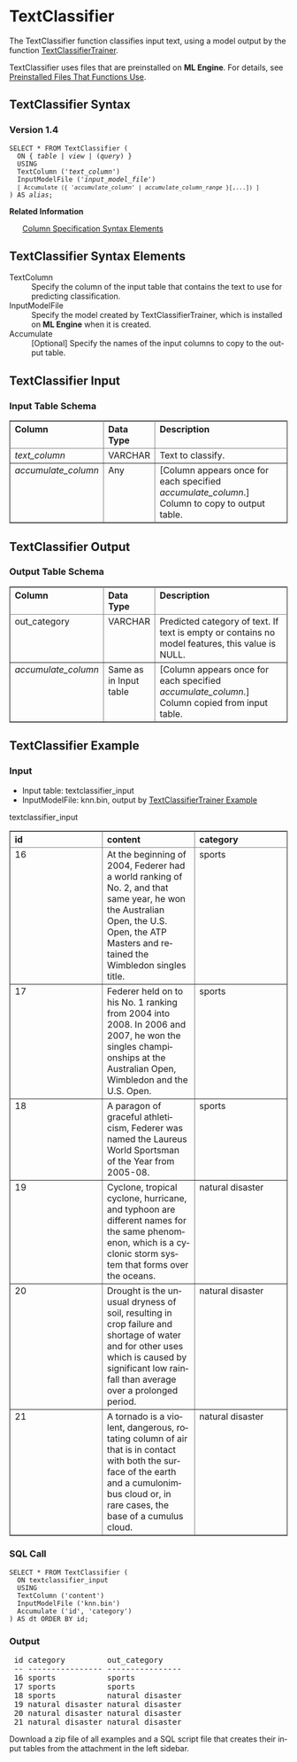 <html><head></head><body><div class="nested0" aria-labelledby="ariaid-title1" topicindex="1" topicid="mdp1507235149305" id="mdp1507235149305"><h1 class="title topictitle1" id="ariaid-title1">TextClassifier</h1><div class="body conbody">
<p class="p">The TextClassifier function classifies input text, using a model output by the function <a href="qqb1558542100825.md#rop1507219165371">TextClassifierTrainer</a>.</p>
<p class="p">TextClassifier uses files that are preinstalled on <span><b>ML Engine</b></span>. For details, see <a href="tzu1557778477026.md">Preinstalled Files That Functions Use</a>.</p></div><div class="topic reference nested1" aria-labelledby="ariaid-title2" topicindex="2" topicid="srb1507235254090" xml:lang="en-us" lang="en-us" id="srb1507235254090">
<h2 class="title topictitle2" id="ariaid-title2">TextClassifier Syntax</h2><div class="body refbody"><div class="section" id="srb1507235254090__section_N1000E_N1000C_N10001">
<h3 class="title sectiontitle">Version <span>1.4</span></h3><pre class="pre codeblock" xml:space="preserve"><code>SELECT * FROM TextClassifier (
  <span>ON { <var class="keyword varname">table</var> | <var class="keyword varname">view</var> | (<var class="keyword varname">query</var>) }</span>
  USING
  TextColumn ('<var class="keyword varname">text_column</var>')
  InputModelFile ('<var class="keyword varname">input_model_file</var>')
  <code class="ph codeph">[ Accumulate ({ '<var class="keyword varname">accumulate_column</var>' | <var class="keyword varname">accumulate_column_range</var> }[,...]) ]</code>
) AS <var class="keyword varname">alias</var>;</code></pre></div></div><div class="related-links"><div class="linklistheader"><p></p><b>Related Information</b></div>
<ul class="linklist linklist relinfo"><div class="linklistmember"><a href="ndv1557782188375.md">Column Specification Syntax Elements</a></div></ul></div></div><div class="topic reference nested1" aria-labelledby="ariaid-title3" topicindex="3" topicid="tfh1507235310475" xml:lang="en-us" lang="en-us" id="tfh1507235310475">
<h2 class="title topictitle2" id="ariaid-title3">TextClassifier Syntax Elements</h2><div class="body refbody"><div class="section" id="tfh1507235310475__section_N10011_N1000E_N10001"><dl class="dl parml"><dt class="dt pt dlterm">TextColumn</dt><dd class="dd pd">Specify the column of the input table that contains the text to use for predicting classification.</dd><dt class="dt pt dlterm">InputModelFile</dt><dd class="dd pd">Specify the model created by TextClassifierTrainer, which is installed on <span><b>ML Engine</b></span> when it is created.</dd><dt class="dt pt dlterm">Accumulate</dt><dd class="dd pd">[Optional] Specify the names of the input columns to copy to the output table.</dd></dl></div></div></div><div class="topic reference nested1" aria-labelledby="ariaid-title4" topicindex="4" topicid="apg1507235387800" xml:lang="en-us" lang="en-us" id="apg1507235387800">
<h2 class="title topictitle2" id="ariaid-title4">TextClassifier Input</h2><div class="body refbody"><div class="section" id="apg1507235387800__section_jpz_3zc_ycb">
<h3 class="title sectiontitle">Input Table Schema</h3><div class="tablenoborder"><table cellpadding="4" cellspacing="0" summary="" id="apg1507235387800__table_N1000E_N1000C_N10001" class="table" frame="border" border="1" rules="all"><div class="caption"></div><colgroup span="1"><col style="width:28.57142857142857%" span="1"></col><col style="width:14.285714285714285%" span="1"></col><col style="width:57.14285714285714%" span="1"></col></colgroup><thead class="thead" style="text-align:left;"><tr class="row"><th class="entry nocellnorowborder" style="vertical-align:top;" id="d408583e189" rowspan="1" colspan="1">Column</th><th class="entry nocellnorowborder" style="vertical-align:top;" id="d408583e191" rowspan="1" colspan="1">Data Type</th><th class="entry cell-norowborder" style="vertical-align:top;" id="d408583e193" rowspan="1" colspan="1">Description</th></tr></thead><tbody class="tbody"><tr class="row"><td class="entry nocellnorowborder" style="vertical-align:top;" headers="d408583e189" rowspan="1" colspan="1"><var class="keyword varname">text_column</var></td><td class="entry nocellnorowborder" style="vertical-align:top;" headers="d408583e191" rowspan="1" colspan="1">VARCHAR</td><td class="entry cell-norowborder" style="vertical-align:top;" headers="d408583e193" rowspan="1" colspan="1">Text to classify.</td></tr><tr class="row"><td class="entry row-nocellborder" style="vertical-align:top;" headers="d408583e189" rowspan="1" colspan="1"><var class="keyword varname">accumulate_column</var></td><td class="entry row-nocellborder" style="vertical-align:top;" headers="d408583e191" rowspan="1" colspan="1">Any</td><td class="entry cellrowborder" style="vertical-align:top;" headers="d408583e193" rowspan="1" colspan="1">[Column appears once for each specified <var class="keyword varname">accumulate_column</var>.] <span>Column to copy to output table.</span></td></tr></tbody></table></div></div></div></div><div class="topic reference nested1" aria-labelledby="ariaid-title5" topicindex="5" topicid="bld1507235501974" xml:lang="en-us" lang="en-us" id="bld1507235501974">
<h2 class="title topictitle2" id="ariaid-title5">TextClassifier Output</h2><div class="body refbody"><div class="section" id="bld1507235501974__section_m2b_hzc_ycb">
<h3 class="title sectiontitle">Output Table Schema</h3><div class="tablenoborder"><table cellpadding="4" cellspacing="0" summary="" id="bld1507235501974__table_N1000E_N1000C_N10001" class="table" frame="border" border="1" rules="all"><div class="caption"></div><colgroup span="1"><col style="width:20%" span="1"></col><col style="width:13.333333333333334%" span="1"></col><col style="width:66.66666666666666%" span="1"></col></colgroup><thead class="thead" style="text-align:left;"><tr class="row"><th class="entry nocellnorowborder" style="vertical-align:top;" id="d408583e236" rowspan="1" colspan="1">Column</th><th class="entry nocellnorowborder" style="vertical-align:top;" id="d408583e238" rowspan="1" colspan="1">Data Type</th><th class="entry cell-norowborder" style="vertical-align:top;" id="d408583e240" rowspan="1" colspan="1">Description</th></tr></thead><tbody class="tbody"><tr class="row"><td class="entry nocellnorowborder" style="vertical-align:top;" headers="d408583e236" rowspan="1" colspan="1">out_category</td><td class="entry nocellnorowborder" style="vertical-align:top;" headers="d408583e238" rowspan="1" colspan="1">VARCHAR</td><td class="entry cell-norowborder" style="vertical-align:top;" headers="d408583e240" rowspan="1" colspan="1">Predicted category of text. If text is empty or contains no model features, this value is NULL.</td></tr><tr class="row"><td class="entry row-nocellborder" style="vertical-align:top;" headers="d408583e236" rowspan="1" colspan="1"><var class="keyword varname">accumulate_column</var></td><td class="entry row-nocellborder" style="vertical-align:top;" headers="d408583e238" rowspan="1" colspan="1"><span>Same as in Input table</span></td><td class="entry cellrowborder" style="vertical-align:top;" headers="d408583e240" rowspan="1" colspan="1">[Column appears once for each specified <var class="keyword varname">accumulate_column</var>.] <span>Column copied from input table.</span></td></tr></tbody></table></div></div></div></div><div class="topic reference nested1" aria-labelledby="ariaid-title6" topicindex="6" topicid="nid1510348931679" xml:lang="en-us" lang="en-us" id="nid1510348931679">
<h2 class="title topictitle2" id="ariaid-title6">TextClassifier Example</h2><div class="body refbody"><div class="section" id="nid1510348931679__section_ahj_xsl_pdb">
<h3 class="title sectiontitle">Input</h3>
<ul class="ul" id="nid1510348931679__ul_dtd_ctl_pdb">
<li class="li">Input table: textclassifier_input</li>
<li class="li">InputModelFile: knn.bin, output by <a href="qqb1558542100825.md#bvk1507219920237">TextClassifierTrainer Example</a></li></ul><div class="tablenoborder"><table cellpadding="4" cellspacing="0" summary="" id="nid1510348931679__table_qkd_2tl_pdb" class="table" frame="border" border="1" rules="all"><div class="caption"><span>textclassifier_input</span></div><colgroup span="1"><col style="width:33.33333333333333%" span="1"></col><col style="width:33.33333333333333%" span="1"></col><col style="width:33.33333333333333%" span="1"></col></colgroup><thead class="thead" style="text-align:left;"><tr class="row"><th class="entry cellrowborder" style="vertical-align:top;" id="d408583e310" rowspan="1" colspan="1">id</th><th class="entry cellrowborder" style="vertical-align:top;" id="d408583e312" rowspan="1" colspan="1">content</th><th class="entry cellrowborder" style="vertical-align:top;" id="d408583e314" rowspan="1" colspan="1">category</th></tr></thead><tbody class="tbody"><tr class="row"><td class="entry cellrowborder" style="vertical-align:top;" headers="d408583e310" rowspan="1" colspan="1">16</td><td class="entry cellrowborder" style="vertical-align:top;" headers="d408583e312" rowspan="1" colspan="1">At the beginning of 2004, Federer had a world ranking of No. 2, and that same year, he won the Australian Open, the U.S. Open, the ATP Masters and retained the Wimbledon singles title.</td><td class="entry cellrowborder" style="vertical-align:top;" headers="d408583e314" rowspan="1" colspan="1">sports</td></tr><tr class="row"><td class="entry cellrowborder" style="vertical-align:top;" headers="d408583e310" rowspan="1" colspan="1">17</td><td class="entry cellrowborder" style="vertical-align:top;" headers="d408583e312" rowspan="1" colspan="1">Federer held on to his No. 1 ranking from 2004 into 2008. In 2006 and 2007, he won the singles championships at the Australian Open, Wimbledon and the U.S. Open.</td><td class="entry cellrowborder" style="vertical-align:top;" headers="d408583e314" rowspan="1" colspan="1">sports</td></tr><tr class="row"><td class="entry cellrowborder" style="vertical-align:top;" headers="d408583e310" rowspan="1" colspan="1">18</td><td class="entry cellrowborder" style="vertical-align:top;" headers="d408583e312" rowspan="1" colspan="1">A paragon of graceful athleticism, Federer was named the Laureus World Sportsman of the Year from 2005-08.</td><td class="entry cellrowborder" style="vertical-align:top;" headers="d408583e314" rowspan="1" colspan="1">sports</td></tr><tr class="row"><td class="entry cellrowborder" style="vertical-align:top;" headers="d408583e310" rowspan="1" colspan="1">19</td><td class="entry cellrowborder" style="vertical-align:top;" headers="d408583e312" rowspan="1" colspan="1">Cyclone, tropical cyclone, hurricane, and typhoon are different names for the same phenomenon, which is a cyclonic storm system that forms over the oceans.</td><td class="entry cellrowborder" style="vertical-align:top;" headers="d408583e314" rowspan="1" colspan="1">natural disaster</td></tr><tr class="row"><td class="entry cellrowborder" style="vertical-align:top;" headers="d408583e310" rowspan="1" colspan="1">20</td><td class="entry cellrowborder" style="vertical-align:top;" headers="d408583e312" rowspan="1" colspan="1">Drought is the unusual dryness of soil, resulting in crop failure and shortage of water and for other uses which is caused by significant low rainfall than average over a prolonged period.</td><td class="entry cellrowborder" style="vertical-align:top;" headers="d408583e314" rowspan="1" colspan="1">natural disaster</td></tr><tr class="row"><td class="entry cellrowborder" style="vertical-align:top;" headers="d408583e310" rowspan="1" colspan="1">21</td><td class="entry cellrowborder" style="vertical-align:top;" headers="d408583e312" rowspan="1" colspan="1">A tornado is a violent, dangerous, rotating column of air that is in contact with both the surface of the earth and a cumulonimbus cloud or, in rare cases, the base of a cumulus cloud.</td><td class="entry cellrowborder" style="vertical-align:top;" headers="d408583e314" rowspan="1" colspan="1">natural disaster</td></tr></tbody></table></div></div><div class="section" id="nid1510348931679__section_vrv_xsl_pdb">
<h3 class="title sectiontitle">SQL Call</h3><pre class="pre codeblock" xml:space="preserve"><code>SELECT * FROM TextClassifier (
  ON textclassifier_input
  USING
  TextColumn ('content')
  InputModelFile ('knn.bin')
  Accumulate ('id', 'category')
) AS dt ORDER BY id;</code></pre></div><div class="section" id="nid1510348931679__section_qlf_ysl_pdb">
<h3 class="title sectiontitle">Output</h3><pre class="pre screen" xml:space="preserve"> id category         out_category     
 -- ---------------- ---------------- 
 16 sports           sports          
 17 sports           sports          
 18 sports           natural disaster
 19 natural disaster natural disaster
 20 natural disaster natural disaster
 21 natural disaster natural disaster</pre>
<p class="p">Download a zip file of all examples and a SQL script file that creates their input tables from the attachment in the left sidebar.</p></div></div></div></div></body></html>
